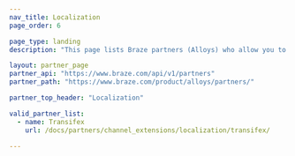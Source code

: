 ```yaml
---
nav_title: Localization
page_order: 6

page_type: landing
description: "This page lists Braze partners (Alloys) who allow you to use localization data in your messaging campaigns."

layout: partner_page
partner_api: "https://www.braze.com/api/v1/partners"
partner_path: "https://www.braze.com/product/alloys/partners/"

partner_top_header: "Localization"

valid_partner_list:
  - name: Transifex
    url: /docs/partners/channel_extensions/localization/transifex/

---
```

